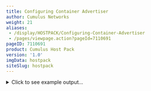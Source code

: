 ```yaml
---
title: Configuring Container Advertiser
author: Cumulus Networks
weight: 21
aliases:
 - /display/HOSTPACK/Configuring-Container-Advertiser
 - /pages/viewpage.action?pageId=7110691
pageID: 7110691
product: Cumulus Host Pack
version: '1.0'
imgData: hostpack
siteSlug: hostpack
---
```

<details>

Container Advertiser and FRRouting (FRR) work together on the host to
advertise containers into the routed fabric.

## Container Advertiser Architecture</span>

As Docker creates and destroys containers, the Container Advertiser
listens to the docker-engine API events stream. When a container
creation event is detected, a corresponding /32 host route is created in
table 30 of the Linux kernel routing tables. Similarly, when a container
destruction event is detected, the corresponding /32 host route is
removed.

Once the route is created, FRR sees the newly added route in the kernel
routing table and redistributes the route into BGP or OSPF depending
upon which [routing protocol you
enabled](/version/hostpack/Configuring-FRRouting-on-the-Host). This demo
uses BGP unnumbered as the routing protocol. Using BGP unnumbered in
this scenario means that no IPv4 addresses need to be configured on the
uplinks from the server.

{{% imgOld 0 %}}

### Redistribute the Container Routing Table into FRRouting</span>

The following sample configuration — stored in the `/etc/frr/frr.conf`
file — demonstrates how you can advertise containers using FRRouting.

    frr defaults datacenter
    ip import-table 30
    username cumulus nopassword
    !
    service integrated-vtysh-config
    !
    log syslog informational
    !
    interface eth1
     ipv6 nd ra-interval 10
     no ipv6 nd suppress-ra
    !
    interface eth2
     ipv6 nd ra-interval 10
     no ipv6 nd suppress-ra
    !
    router bgp 65000
     bgp bestpath as-path multipath-relax
     neighbor eth1 interface remote-as external
     neighbor eth2 interface remote-as external
     !
     address-family ipv4 unicast
      redistribute table 30
     exit-address-family
    !
    line vty
    !

### Supported Docker Network Driver Types</span>

When using Docker, containers can be attached to custom user-created
networks, as in the example network created below.

    user@host:~$ docker network create --driver=bridge --subnet 172.18.0.0/24 --gateway 172.18.0.254 \
    --opt  'com.docker.network.bridge.name=docker-newnet' \
    --opt  'com.docker.network.bridge.enable_icc=true' \
    --opt  'com.docker.network.bridge.enable_ip_masquerade=false' \
    new_network

Container Advertiser only advertises IP addresses from containers that
are on Docker bridges with NAT disabled, as shown in the example above.

Container Advertiser only supports the advertisement of containers
attached to networks created with one of two drivers: *bridge* and
*macvlan*.

## Run Container Advertiser</span>

The container advertiser can be used on the host, just like any other
container.

1.  
    
    <details>
    
    **Optional:** Pull the Container Advertiser image from the Cumulus
    Networks hub. If you don't pull the image here, it will be done in
    the next step for you automatically.
    
        user@host:~$ curl -X GET  https://hub.cumulusnetworks.com/v2/_catalog
    
    <summary>Click to see the output ... </summary>
    
        user@host:~$ sudo docker pull hub.cumulusnetworks.com/chp-crohdad:latest
        latest: Pulling from chp-roh
        ae79f2514705: Pull complete 
        5ad56d5fc149: Pull complete 
        170e558760e8: Pull complete 
        395460e233f5: Pull complete 
        6f01dc62e444: Pull complete 
        f417f88fae3f: Pull complete 
        e8c477c3664b: Pull complete 
        53ab13163b7a: Pull complete 
        16ea638db969: Pull complete 
        266b626a7906: Pull complete 
        385fd54db587: Pull complete 
        cba74222fa7e: Pull complete 
        6b7f7e0b8547: Pull complete 
        fa063c8b0c0a: Pull complete 
        Digest: sha256:557168b6728aa44305f7d1099769acc98e246c64369ebe59fb53bac23aa40dfb
        Status: Downloaded newer image for hub.cumulusnetworks.com/chp-crohdad:latest
    
    </details>

2.  Start the container.
    
    1.  Create the container in privileged mode, naming the container
        *crohdad*.
        
            user@host:~$ docker run -t -d --net=host --privileged --restart unless-stopped \
                 -v /var/run/docker.sock:/var/run/docker.sock \
                 -v /etc/iproute2/rt_tables:/etc/iproute2/rt_tables \
                 -v /dev/log:/dev/log \
                --name crohdad hub.cumulusnetworks.com/chp-crohdad:latest
        
        {{%notice note%}}
        
        The container must run in privileged mode to interact with the
        Linux kernel to create the new routing table (table 30 by
        default) and populate /32 host routes into that table.
        
        {{%/notice%}}

3.  Validate the container is running.
    
    1.  Check all containers on the system.
        
            user@host:~$ docker ps -a
            CONTAINER ID        IMAGE                                        COMMAND                  CREATED             STATUS              PORTS               NAMES
            dcfbe94e9502        hub.cumulusnetworks.com/chp-crohdad:latest   "/usr/bin/crohdad_..."   25 seconds ago      Up 24 seconds                           crohdad
        
        {{%notice note%}}
        
        Running `docker ps` (without the `-a` option) only shows active
        ("up") containers on the system; the `-a` option shows all
        containers.
        
        {{%/notice%}}
    
    2.  View logs from the container.
        
            user@host:~$ docker logs crohdad
            RUNNING CRoHDAd: /root/crohdad.py  &
            ################################################
            #                                              #
            #     Cumulus Routing On the Host              #
            #       Docker Advertisement Daemon            #
            #             --cRoHDAd--                      #
            #         originally written by Eric Pulvino   #
            #                                              #
            ################################################
             STARTING UP.
                *Adding All Host Routes to Table 30*
                  Run "ip route show table 30" to see routes.
                Flushing any pre-existing routes from table 30.
             
              Auto-Detecting existing containers and adding host routes...
              Listening for Container Activity...
             
            [hit enter key to exit] or run 'docker stop <container>'

## Container Advertiser Options</span>

The container advertiser has a number of different options that can be
specified. By default it starts with no additional options defined. To
see all available options run the following command:

    user@host:~$ docker run -it --name=crohdad hub.cumulusnetworks.com/chp-crohdad:latest -h

### Write Events to the Host syslog</span>

Container Advertiser attempts to write events to the host `syslog` by
default if the `/dev/log` file is available inside the container.

To disable this functionality use the `-l` flag.

    user@host:~$ docker run -t -d --net=host --privileged \
         -v /var/run/docker.sock:/var/run/docker.sock \
         -v /etc/iproute2/rt_tables:/etc/iproute2/rt_tables \
        --name crohdad hub.cumulusnetworks.com/chp-crohdad:latest -l

{{%notice note%}}

When using the `-l` flag, the volume mount for the `/dev/log` file is
not required.

{{%/notice%}}

### Control Container Advertisement by Subnet</span>

Container Advertiser can be restricted to only advertise containers that
are created/destroyed within specific subnets. By default, all subnets
are advertised.

Subnet advertisements can be restricted using one or more "-s" flags.

    user@host:~$ docker run -t -d --net=host --privileged --restart unless-stopped  \
         -v /var/run/docker.sock:/var/run/docker.sock \
         -v /etc/iproute2/rt_tables:/etc/iproute2/rt_tables \
        --name crohdad hub.cumulusnetworks.com/chp-crohdad:latest -s 172.18.0.0/24 -s 172.19.0.0/24

In the example above, only containers that are created and associated to
IP addresses in the following ranges 172.18.0.0/24 and 172.19.0.0/24
will be advertised.

### View All Supported Options</span>

Run the container with the `-h` flag which displays the help options.

    user@host:~$ docker run -it --name=crohdad hub.cumulusnetworks.com/chp-crohdad:latest -h

<summary>Click to see example output... </summary>

    user@host:~$ docker run -it --name=crohdad hub.cumulusnetworks.com/chp-crohdad:latest -h
    RUNNING CRoHDAd: /root/crohdad.py -h &
    usage: crohdad.py [-h] [-d] [-f] [-l] [-t TABLE_NUMBER] [-n] [-s SUBNETS] [-v]
     
    Cumulus Routing on the Host Docker Advertisement Daemon (CRoHDAD) -- A Daemon
    to advertise Docker container IP addresses into Routing Fabrics running with
    Quagga/FRR.
     
    optional arguments:
      -h, --help            show this help message and exit
      -d, --debug           enables verbose logging output.
      -f, --no-flush-routes
                            disables table flush of existing host-routes at
                            startup.
      -l, --log-to-syslog-off
                            disable logging to syslog.
      -t TABLE_NUMBER, --table_number TABLE_NUMBER
                            route table number to add/remove host routes (see:
                            /etc/iproute2/rt_tables). Default is 30
      -n, --no-add-on-start
                            automatically detects existing containers and adds
                            their host routes upon initial script start-up.
      -s SUBNETS, --subnets SUBNETS
                            Allows the user to specify the acceptable container
                            subnets which can be advertised via CRoHDAD when seen
                            on containers. Defaults to advertising everything.
                            example ./crohdad.py --subnets 172.19.0.0/24 --subnets
                            172.17.0.0/24
      -v, --version         Using this option displays the version of CRoHDAd and
                            exits.
     
     
    [hit enter key to exit] or run 'docker stop <container>'

## Deploy the Container Advertiser with Ansible</span>

Below is a task for an Ansible playbook that you can use to deploy the
Container Advertiser.

    - name: Deploy Container Advertiser
      docker_container:
        name: crohdad
        privileged: true
        interactive: true
        network_mode: host
        restart_policy: unless-stopped
        tty: true
        recreate: yes
        image: hub.cumulusnetworks.com/chp-crohdad:latest
        volumes:
          - "/var/run/docker.sock:/var/run/docker.sock"
          - "/etc/iproute2/rt_tables:/etc/iproute2/rt_tables"
          - "/dev/log:/dev/log"

{{%notice note%}}

Ansible v2.1 or greater is required to use the `docker_container`
module.

{{%/notice%}}

## Start the Container Advertiser Automatically when the System Boots</span>

This configuration automatically restarts the container if it dies at
any point using standard systemd constructs.

1.  Create the `systemd` unit file
    `/etc/systemd/system/container-advertiser.service` and populate the
    file with the following content.
    
        [Unit]
        Description=Container Advertiser
        After=docker.service network-online.target
        Requires=docker.service
         
        [Service]
        Restart=always
        TimeoutStartSec=0
         
        #One ExecStart/ExecStop line to prevent hitting bugs in certain systemd versions
        ExecStart=/bin/sh -c '/usr/bin/docker rm -f crohdad; \
        /usr/bin/docker pull hub.cumulusnetworks.com/chp-crohdad:latest; \
        /usr/bin/docker run -t --net=host --privileged \
        -v /var/run/docker.sock:/var/run/docker.sock \
        -v /etc/iproute2/rt_tables:/etc/iproute2/rt_tables \
        -v /dev/log:/dev/log \
        --name crohdad hub.cumulusnetworks.com/chp-crohdad:latest'
         
        ExecStop=-/bin/sh -c '/usr/bin/docker stop crohdad; \
        /usr/bin/docker rm -f crohdad'
         
        [Install]
        WantedBy=multi-user.target

2.  Set the container to start at boot time by enabling the
    `container-advertiser` service.
    
        root@host:# systemctl enable container-advertiser.service

3.  **Optional:** Start the Container Advertiser.
    
        root@host:# systemctl start container-advertiser.service

## Further Example Configurations</span>

To see a Vagrant-based demo of the Container Advertiser in action, visit
the [Cumulus Networks GitHub
repository](https://github.com/CumulusNetworks/cldemo-roh-dad).

<article id="html-search-results" class="ht-content" style="display: none;">

</article>

<footer id="ht-footer">

</footer>

</details>
